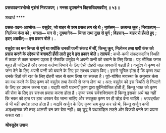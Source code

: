 **प्रसन्नवदनाश्भोजो नृशंसं निरपत्रपम् ।** **मनसा दूयमानेन विहसन्निदमब्रवीत् ॥ ५३॥** 

शब्दार्थ **** 

**प्रसन्न-वदन-अश्भोज:—** **वसुदेव, जो बाहर से परम प्रसन्न लग रहे थे** **; नृशंसम्—** **अत्यन्त क्रूर** **; निरपत्रपम्—** **निर्लज्ज कंस को** **;** **मनसा—** **मन से** **; दूयमानेन—** **चिन्ता तथा दुख से पूर्ण** **; विहसन्—** **बाहर से हँसते हुए** **; इदम् अब्रवीत्—** **इस प्रकार बोले।** **.** 

**वसुदेव का मन चिन्ता से पूर्ण था क्योंकि उनकी पत्नी संकट में थीं, किन्तु क्रूर, निर्लज्ज** **तथा पापी कंस को प्रसन्न करने के उद्देश्य से बनावटी हँसी लाते हुए वे इस प्रकार बोले।** **तात्पर्य :** कभी-कभी संकटकालीन स्थिति में कपट से काम चलाना पड़ता है जैसाकि वसुदेव ने अपनी पत्नी को बचाने के लिए किया। यह भौतिक जगत बहुत ही जटिल है और अपना कर्तव्य निभाने के लिए ऐसी दोहरी चाल अपनानी पड़ती है। वसुदेव ने कृष्ण को जन्म देने के लिए अपनी पत्नी को बचाने के लिए हर सश्भव प्रयास किए। इससे सूचित होता है कि कृष्ण तथा उनके हितों की रक्षा के लिए दोहरी चाल से काम लिया जा सकता है। पूर्व-घोषित व्यवस्था के अनुसार कंस का वध करने के लिए कृष्ण को वसुदेव तथा देवकी से जन्म लेना था। अत: वसुदेव को इस स्थिति से निपटने के लिए हर प्रयत्न करना पड़ा। यद्यपि सारी घटनाएँ कृष्ण द्वारा पूर्वनियोजित होती हैं, किन्तु भक्त को कृष्ण की सेवा के लिए हर सश्भव प्रयास करना होता है। कृष्ण स्वयं सर्वशक्तिमान हैं किन्तु इसका अर्थ यह नहीं कि भक्त को हाथ पर हाथ धरकर बैठ जाना चाहिए और सबकुछ कृष्ण पर ही छोड़ देना चाहिये। *भगवद्गीता* से भी यही उपदेश प्राप्त होता है। यद्यपि अर्जुन के लिए कृष्ण सब कुछ कर रहे थे, किन्तु अर्जुन कभी अङ्क्षहसक की तरह आलसी बन कर बैठा नहीं। वह युद्ध में यथाशकि्त लडऩे और विजयी बनने का प्रयास करता रहा।  

**श्रीवसुदेव उवाच** 